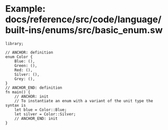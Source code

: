 # Example: docs/reference/src/code/language/built-ins/enums/src/basic_enum.sw

```sway
library;

// ANCHOR: definition
enum Color {
    Blue: (),
    Green: (),
    Red: (),
    Silver: (),
    Grey: (),
}
// ANCHOR_END: definition
fn main() {
    // ANCHOR: init
    // To instantiate an enum with a variant of the unit type the syntax is
    let blue = Color::Blue;
    let silver = Color::Silver;
    // ANCHOR_END: init
}

```
